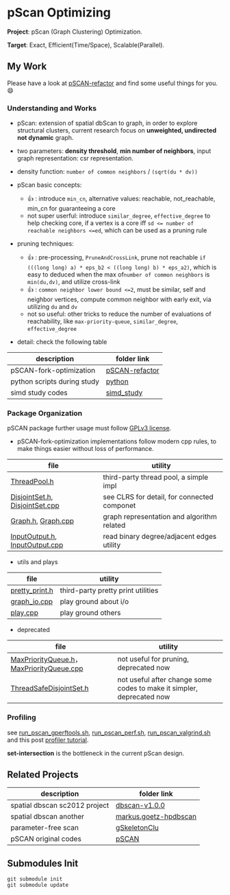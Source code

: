 # pScan Optimizing

**Project**: pScan (Graph Clustering) Optimization.

**Target**: Exact, Efficient(Time/Space), Scalable(Parallel).

## My Work

Please have a look at [pSCAN-refactor](pSCAN-refactor) and find some useful things for you. :smile:

### Understanding and Works

* pScan: extension of spatial dbScan to graph, in order to explore structural clusters, current research focus on **unweighted, undirected not dynamic** graph.

* two parameters: **density threshold**, **min number of neighbors**, input graph representation: csr representation.

* density function: `number of common neighbors` / `(sqrt(du * dv))`

* pScan basic concepts:
  * :thumbsup: : introduce `min_cn`, alternative values: reachable, not_reachable, min_cn for guaranteeing a core
  * not super userful: introduce `similar_degree`, `effective_degree` to help checking core, if a vertex is a core iff `sd <= number of reachable neighbors <=ed`, which can be used as a pruning rule

* pruning techniques:
  * :thumbsup: : pre-processing, `PruneAndCrossLink`, prune not reachable `if (((long long) a) * eps_b2 < ((long long) b) * eps_a2)`, which is easy to deduced when the max of`number of common neighbors` is `min(du,dv)`, and utilize cross-link
  * :thumbsup: : `common neighbor lower bound <=2`, must be similar, self and neighbor vertices, compute common neighbor with early exit, via utilizing `du` and `dv`
  * not so useful: other tricks to reduce the number of evaluations of reachability, like `max-priority-queue`, `similar_degree`, `effective_degree`

* detail: check the following table

description | folder link
--- | ---
pSCAN-fork-optimization | [pSCAN-refactor](pSCAN-refactor)
python scripts during study | [python](python)
simd study codes | [simd_study](simd_study)

### Package Organization

pSCAN package further usage must follow [GPLv3 license](pSCAN-refactor/LICENSE).

* pSCAN-fork-optimization implementations follow modern cpp rules, to make things easier without loss of performance.

file | utility
--- | ---
[ThreadPool.h](pSCAN-refactor/ThreadPool.h) | third-party thread pool, a simple impl
[DisjointSet.h](pSCAN-refactor/DisjointSet.h), [DisjointSet.cpp](pSCAN-refactor/DisjointSet.cpp) | see CLRS for detail, for connected componet
[Graph.h](pSCAN-refactor/Graph.h), [Graph.cpp](pSCAN-refactor/Graph.cpp) | graph representation and algorithm  related
[InputOutput.h](pSCAN-refactor/InputOutput.h), [InputOutput.cpp](pSCAN-refactor/InputOutput.cpp) | read binary degree/adjacent edges utility

* utils and plays

file | utility
--- | ---
[pretty_print.h](pSCAN-refactor/play/pretty_print.h) | third-party pretty print utilities
[graph_io.cpp](pSCAN-refactor/play/graph_io.cpp) | play ground about i/o
[play.cpp](pSCAN-refactor/play/play.cpp) | play ground others

* deprecated

file | utility
--- | ---
[MaxPriorityQueue.h](pSCAN-refactor/play/MaxPriorityQueue.h)，[MaxPriorityQueue.cpp](pSCAN-refactor/play/MaxPriorityQueue.cpp) | not useful for pruning, deprecated now
[ThreadSafeDisjointSet.h](pSCAN-refactor/play/ThreadSafeDisjointSet.h) | not useful after change some codes to make it simpler, deprecated now

### Profiling

see [run_pscan_gperftools.sh](pSCAN-refactor/run_pscan_gperftools.sh), [run_pscan_perf.sh](pSCAN-refactor/run_pscan_perf.sh), [run_pscan_valgrind.sh](pSCAN-refactor/run_pscan_valgrind.sh) and this post [profiler tutorial](http://gernotklingler.com/blog/gprof-valgrind-gperftools-evaluation-tools-application-level-cpu-profiling-linux/).

**set-intersection** is the bottleneck in the current pScan design.

## Related Projects

description | folder link
--- | ---
spatial dbscan sc2012 project | [dbscan-v1.0.0](related_projects/dbscan-v1.0.0)
spatial dbscan another | [markus.goetz-hpdbscan](related_projects/markus.goetz-hpdbscan)
parameter-free scan | [gSkeletonClu](related_projects/gSkeletonClu)
pSCAN original codes | [pSCAN](related_projects/pSCAN)

## Submodules Init

```
git submodule init
git submodule update
```
